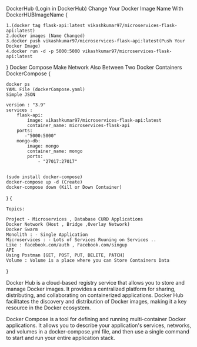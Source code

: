 DockerHub (Login in DockerHub)
Change Your Docker Image Name With DockerHUBImageName
{

    1.(docker tag flask-api:latest vikashkumar97/microservices-flask-api:latest)
    2.docker images (Name Changed)
    3.docker push vikashkumar97/microservices-flask-api:latest(Push Your Docker Image)
    4.docker run -d -p 5000:5000 vikashkumar97/microservices-flask-api:latest
    

}
Docker Compose Make Network Also Between Two Docker Containers
DockerCompose {

    docker ps
    YAML File (dockerCompose.yaml)
    Simple JSON

    version : "3.9"
    services :
        flask-api:
            image: vikashkumar97/microservices-flask-api:latest
            container_name: microservices-flask-api
        ports:
           -"5000:5000"
        mongo-db:
            image: mongo
            container_name: mongo
            ports:
                - "27017:27017"
        

    (sudo install docker-compose)
    docker-compose up -d (Create)
    docker-compose down (Kill or Down Container)


}
{
    
    Topics: 

    Project - Microservices , Database CURD Applications
    Docker Network (Host , Bridge ,Overlay Network)
    Docker Swarm
    Monolith : - Single Application
    Microservices : - Lots of Services Ruuning on Services ..
    Like : facebook.com/auth , Facebook.com/singup
    API
    Using Postman [GET, POST, PUT, DELETE, PATCH]
    Volume : Volume is a place where you can Store Containers Data

}

Docker Hub is a cloud-based registry service that allows you to store and manage Docker images. It provides a centralized platform for sharing, distributing, and collaborating on containerized applications. Docker Hub facilitates the discovery and distribution of Docker images, making it a key resource in the Docker ecosystem.

Docker Compose is a tool for defining and running multi-container Docker applications. It allows you to describe your application's services, networks, and volumes in a docker-compose.yml file, and then use a single command to start and run your entire application stack.

